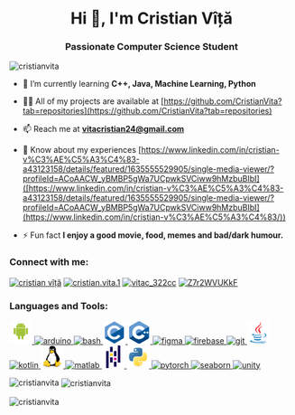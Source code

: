 <h1 align="center">Hi 👋, I'm Cristian Vîță</h1>
<h3 align="center">Passionate Computer Science Student</h3>

<p align="left"> <img src="https://komarev.com/ghpvc/?username=cristianvita&label=Profile%20views&color=0e75b6&style=flat" alt="cristianvita" /> </p>

- 🌱 I’m currently learning **C++, Java, Machine Learning, Python**

- 👨‍💻 All of my projects are available at [https://github.com/CristianVita?tab=repositories](https://github.com/CristianVita?tab=repositories)

- 📫 Reach me at **vitacristian24@gmail.com**

- 📄 Know about my experiences [https://www.linkedin.com/in/cristian-v%C3%AE%C5%A3%C4%83-a43123158/details/featured/1635555529905/single-media-viewer/?profileId=ACoAACW_yBMBP5gWa7UCpwkSVCiww9hMzbuBIbI]([https://www.linkedin.com/in/cristian-v%C3%AE%C5%A3%C4%83-a43123158/details/featured/1635555529905/single-media-viewer/?profileId=ACoAACW_yBMBP5gWa7UCpwkSVCiww9hMzbuBIbI](https://www.linkedin.com/in/cristian-v%C3%AE%C5%A3%C4%83/))

- ⚡ Fun fact **I enjoy a good movie, food, memes and bad/dark humour.**

<h3 align="left">Connect with me:</h3>
<p align="left">
<a href="https://linkedin.com/in/[Cristian Vîță](https://www.linkedin.com/in/cristian-v%C3%AE%C5%A3%C4%83-a43123158/)" target="blank"><img align="center" src="https://raw.githubusercontent.com/rahuldkjain/github-profile-readme-generator/master/src/images/icons/Social/linked-in-alt.svg" alt="cristian vîță" height="30" width="40" /></a>
<a href="https://fb.com/cristian.vita.1" target="blank"><img align="center" src="https://raw.githubusercontent.com/rahuldkjain/github-profile-readme-generator/master/src/images/icons/Social/facebook.svg" alt="cristian.vita.1" height="30" width="40" /></a>
<a href="https://www.hackerrank.com/vitac_322cc" target="blank"><img align="center" src="https://raw.githubusercontent.com/rahuldkjain/github-profile-readme-generator/master/src/images/icons/Social/hackerrank.svg" alt="vitac_322cc" height="30" width="40" /></a>
<a href="https://discord.gg/Z7r2WVUKkF" target="blank"><img align="center" src="https://raw.githubusercontent.com/rahuldkjain/github-profile-readme-generator/master/src/images/icons/Social/discord.svg" alt="Z7r2WVUKkF" height="30" width="40" /></a>
</p>

<h3 align="left">Languages and Tools:</h3>
<p align="left"> <a href="https://developer.android.com" target="_blank" rel="noreferrer"> <img src="https://raw.githubusercontent.com/devicons/devicon/master/icons/android/android-original-wordmark.svg" alt="android" width="40" height="40"/> </a> <a href="https://www.arduino.cc/" target="_blank" rel="noreferrer"> <img src="https://cdn.worldvectorlogo.com/logos/arduino-1.svg" alt="arduino" width="40" height="40"/> </a> <a href="https://www.gnu.org/software/bash/" target="_blank" rel="noreferrer"> <img src="https://www.vectorlogo.zone/logos/gnu_bash/gnu_bash-icon.svg" alt="bash" width="40" height="40"/> </a> <a href="https://www.cprogramming.com/" target="_blank" rel="noreferrer"> <img src="https://raw.githubusercontent.com/devicons/devicon/master/icons/c/c-original.svg" alt="c" width="40" height="40"/> </a> <a href="https://www.w3schools.com/cpp/" target="_blank" rel="noreferrer"> <img src="https://raw.githubusercontent.com/devicons/devicon/master/icons/cplusplus/cplusplus-original.svg" alt="cplusplus" width="40" height="40"/> </a> <a href="https://www.figma.com/" target="_blank" rel="noreferrer"> <img src="https://www.vectorlogo.zone/logos/figma/figma-icon.svg" alt="figma" width="40" height="40"/> </a> <a href="https://firebase.google.com/" target="_blank" rel="noreferrer"> <img src="https://www.vectorlogo.zone/logos/firebase/firebase-icon.svg" alt="firebase" width="40" height="40"/> </a> <a href="https://git-scm.com/" target="_blank" rel="noreferrer"> <img src="https://www.vectorlogo.zone/logos/git-scm/git-scm-icon.svg" alt="git" width="40" height="40"/> </a> <a href="https://www.java.com" target="_blank" rel="noreferrer"> <img src="https://raw.githubusercontent.com/devicons/devicon/master/icons/java/java-original.svg" alt="java" width="40" height="40"/> </a> <a href="https://kotlinlang.org" target="_blank" rel="noreferrer"> <img src="https://www.vectorlogo.zone/logos/kotlinlang/kotlinlang-icon.svg" alt="kotlin" width="40" height="40"/> </a> <a href="https://www.linux.org/" target="_blank" rel="noreferrer"> <img src="https://raw.githubusercontent.com/devicons/devicon/master/icons/linux/linux-original.svg" alt="linux" width="40" height="40"/> </a> <a href="https://www.mathworks.com/" target="_blank" rel="noreferrer"> <img src="https://upload.wikimedia.org/wikipedia/commons/2/21/Matlab_Logo.png" alt="matlab" width="40" height="40"/> </a> <a href="https://pandas.pydata.org/" target="_blank" rel="noreferrer"> <img src="https://raw.githubusercontent.com/devicons/devicon/2ae2a900d2f041da66e950e4d48052658d850630/icons/pandas/pandas-original.svg" alt="pandas" width="40" height="40"/> </a> <a href="https://www.python.org" target="_blank" rel="noreferrer"> <img src="https://raw.githubusercontent.com/devicons/devicon/master/icons/python/python-original.svg" alt="python" width="40" height="40"/> </a> <a href="https://pytorch.org/" target="_blank" rel="noreferrer"> <img src="https://www.vectorlogo.zone/logos/pytorch/pytorch-icon.svg" alt="pytorch" width="40" height="40"/> </a> <a href="https://seaborn.pydata.org/" target="_blank" rel="noreferrer"> <img src="https://seaborn.pydata.org/_images/logo-mark-lightbg.svg" alt="seaborn" width="40" height="40"/> </a> <a href="https://unity.com/" target="_blank" rel="noreferrer"> <img src="https://www.vectorlogo.zone/logos/unity3d/unity3d-icon.svg" alt="unity" width="40" height="40"/> </a> </p>

<p><img align="left" src="https://github-readme-stats.vercel.app/api/top-langs?username=cristianvita&show_icons=true&locale=en&layout=compact" alt="cristianvita" /></p>

<p>&nbsp;<img align="center" src="https://github-readme-stats.vercel.app/api?username=cristianvita&show_icons=true&locale=en" alt="cristianvita" /></p>

<p><img align="center" src="https://github-readme-streak-stats.herokuapp.com/?user=cristianvita&" alt="cristianvita" /></p>
